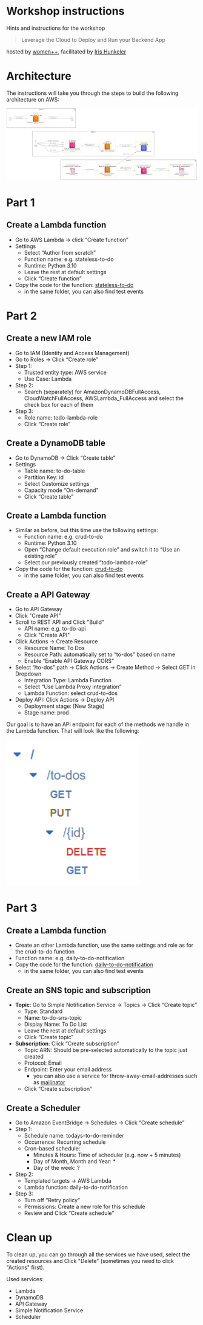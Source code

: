 # Workshop instructions

Hints and instructions for the workshop 

> Leverage the Cloud to Deploy and Run your Backend App

hosted by [women++](https://www.womenplusplus.ch/), facilitated by [Iris Hunkeler](https://www.linkedin.com/in/iris-hunkeler/)

# Architecture
The instructions will take you through the steps to build the following architecture on AWS:

![aws-architecture](rendered/aws-architecture.png)

# Part 1

## Create a Lambda function
* Go to AWS Lambda → click “Create function”
* Settings
  * Select “Author from scratch”
  * Function name: e.g. stateless-to-do
  * Runtime: Python 3.10
  * Leave the rest at default settings
  * Click “Create function”
* Copy the code for the function: [stateless-to-do](../lambda_functions/stateless_to_do/app.py)
  * in the same folder, you can also find test events

# Part 2

## Create a new IAM role
* Go to IAM (Identity and Access Management)
* Go to Roles → Click “Create role”
* Step 1:
  * Trusted entity type: AWS service
  * Use Case: Lambda
* Step 2:
  * Search (separately) for AmazonDynamoDBFullAccess, CloudWatchFullAccess, AWSLambda_FullAccess and select the check box for each of them
* Step 3:
  * Role name: todo-lambda-role
  * Click “Create role”

## Create a DynamoDB table
* Go to DynamoDB → Click “Create table”
* Settings
  * Table name: to-do-table
  * Partition Key: id
  * Select Customize settings
  * Capacity mode “On-demand”
  * Click “Create table”

## Create a Lambda function
* Similar as before, but this time use the following settings: 
  * Function name: e.g. crud-to-do
  * Runtime: Python 3.10
  * Open “Change default execution role” and switch it to “Use an existing role”
  * Select our previously created “todo-lambda-role”
* Copy the code for the function: [crud-to-do](../lambda_functions/crud-to-do/app.py)
  * in the same folder, you can also find test events
  
## Create a API Gateway
* Go to API Gateway
* Click "Create API"
* Scroll to REST API and Click "Build"
  * API name: e.g. to-do-api
  * Click "Create API"
* Click Actions → Create Resource
  * Resource Name: To Dos
  * Resource Path: automatically set to “to-dos” based on name
  * Enable “Enable API Gateway CORS”
* Select “/to-dos” path → Click Actions → Create Method → Select GET in Dropdown
  * Integration Type: Lambda Function
  * Select “Use Lambda Proxy integration”
  * Lambda Function: select crud-to-dos
* Deploy API: Click Actions → Deploy API
  * Deployment stage: [New Stage]
  * Stage name: prod

Our goal is to have an API endpoint for each of the methods we handle in the Lambda function. That will look like the following:

![structure](api-gateway-structure.png)

# Part 3

## Create a Lambda function
* Create an other Lambda function, use the same settings and role as for the crud-to-do function
* Function name: e.g. daily-to-do-notification
* Copy the code for the function: [daily-to-do-notification](../lambda_functions/daily-to-do-notification/app.py)
  * in the same folder, you can also find test events

## Create an SNS topic and subscription
* **Topic**: Go to Simple Notification Service → Topics → Click “Create topic”
  * Type: Standard
  * Name: to-do-sns-topic
  * Display Name: To Do List
  * Leave the rest at default settings
  * Click “Create topic”
* **Subscription**: Click “Create subscription”
  * Topic ARN: Should be pre-selected automatically to the topic just created
  * Protocol: Email
  * Endpoint: Enter your email address
    * you can also use a service for throw-away-email-addresses such as [mailinator](https://www.mailinator.com/)
  * Click “Create subscription”

## Create a Scheduler
* Go to Amazon EventBridge → Schedules → Click “Create schedule”
* Step 1:
  * Schedule name: todays-to-do-reminder
  * Occurrence: Recurring schedule
  * Cron-based schedule: 
    * Minutes & Hours: Time of scheduler (e.g. now + 5 minutes)
    * Day of Month, Month and Year: *
    * Day of the week: ?
* Step 2:
  * Templated targets → AWS Lambda
  * Lambda function: daily-to-do-notification
* Step 3:
  * Turn off “Retry policy”
  * Permissions: Create a new role for this schedule
  * Review and Click “Create schedule”


# Clean up
To clean up, you can go through all the services we have used, select the created resources and Click "Delete" 
(sometimes you need to click "Actions" first).

Used services:
* Lambda
* DynamoDB
* API Gateway
* Simple Notification Service
* Scheduler
